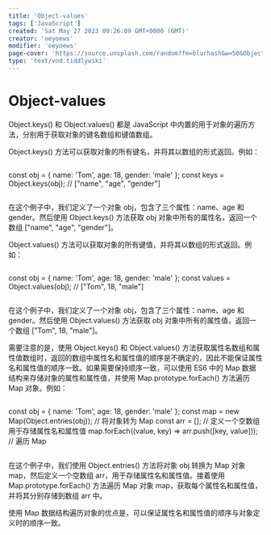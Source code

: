 ```yaml
---
title: 'Object-values'
tags: ['JavaScript']
created: 'Sat May 27 2023 09:26:09 GMT+0000 (GMT)'
creator: 'oeyoews'
modifier: 'oeyoews'
page-cover: 'https://source.unsplash.com/random?fm=blurhash&w=50&Object-values'
type: 'text/vnd.tiddlywiki'
---
```


# Object-values

Object.keys() 和 Object.values() 都是 JavaScript 中内置的用于对象的遍历方法，分别用于获取对象的键名数组和键值数组。

Object.keys() 方法可以获取对象的所有键名，并将其以数组的形式返回。例如：

```
```
const obj = { name: 'Tom', age: 18, gender: 'male' };
const keys = Object.keys(obj); // ["name", "age", "gender"]
```
```

在这个例子中，我们定义了一个对象 obj，包含了三个属性：name、age 和 gender。然后使用 Object.keys() 方法获取 obj 对象中所有的属性名，返回一个数组 ["name", "age", "gender"]。

Object.values() 方法可以获取对象的所有键值，并将其以数组的形式返回。例如：

```
```
const obj = { name: 'Tom', age: 18, gender: 'male' };
const values = Object.values(obj); // ["Tom", 18, "male"]
```
```

在这个例子中，我们定义了一个对象 obj，包含了三个属性：name、age 和 gender。然后使用 Object.values() 方法获取 obj 对象中所有的属性值，返回一个数组 ["Tom", 18, "male"]。

需要注意的是，使用 Object.keys() 和 Object.values() 方法获取属性名数组和属性值数组时，返回的数组中属性名和属性值的顺序是不确定的，因此不能保证属性名和属性值的顺序一致。如果需要保持顺序一致，可以使用 ES6 中的 Map 数据结构来存储对象的属性和属性值，并使用 Map.prototype.forEach() 方法遍历 Map 对象。例如：

```
```
const obj = { name: 'Tom', age: 18, gender: 'male' };
const map = new Map(Object.entries(obj)); // 将对象转为 Map
const arr = []; // 定义一个空数组用于存储属性名和属性值
map.forEach((value, key) => arr.push([key, value])); // 遍历 Map
```
```

在这个例子中，我们使用 Object.entries() 方法将对象 obj 转换为 Map 对象 map，然后定义一个空数组 arr，用于存储属性名和属性值。接着使用 Map.prototype.forEach() 方法遍历 Map 对象 map，获取每个属性名和属性值，并将其分别存储到数组 arr 中。

使用 Map 数据结构遍历对象的优点是，可以保证属性名和属性值的顺序与对象定义时的顺序一致。
